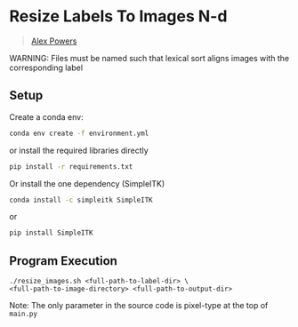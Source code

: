 # Resize Labels To Images N-d
> [Alex Powers](mailto:alexander-powers@uiowa.edu?subject=[GitHub]%20SINAPSE%20ResizeLabelsToImages2D)

WARNING: Files must be named such that lexical sort aligns images with the corresponding label

## Setup
Create a conda env:
```bash
conda env create -f environment.yml
```
or install the required libraries directly
```bash
pip install -r requirements.txt
```
Or install the one dependency (SimpleITK)
```bash
conda install -c simpleitk SimpleITK
```
or
```bash
pip install SimpleITK
```
## Program Execution
```text
./resize_images.sh <full-path-to-label-dir> \
<full-path-to-image-directory> <full-path-to-output-dir>
```
Note: The only parameter in the source code is pixel-type at the top of `main.py`